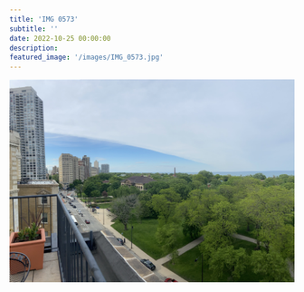 ```yaml
---
title: 'IMG 0573'
subtitle: ''
date: 2022-10-25 00:00:00
description: 
featured_image: '/images/IMG_0573.jpg'
---
```


![](/images/IMG_0573.jpg)
